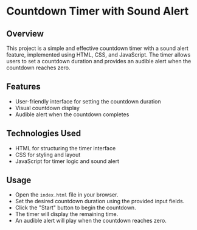# Countdown Timer with Sound Alert

## Overview
This project is a simple and effective countdown timer with a sound alert feature, implemented using HTML, CSS, and JavaScript. The timer allows users to set a countdown duration and provides an audible alert when the countdown reaches zero.

## Features
- User-friendly interface for setting the countdown duration
- Visual countdown display
- Audible alert when the countdown completes

## Technologies Used
- HTML for structuring the timer interface
- CSS for styling and layout
- JavaScript for timer logic and sound alert

## Usage
- Open the `index.html` file in your browser.
- Set the desired countdown duration using the provided input fields.
- Click the "Start" button to begin the countdown.
- The timer will display the remaining time.
- An audible alert will play when the countdown reaches zero.

